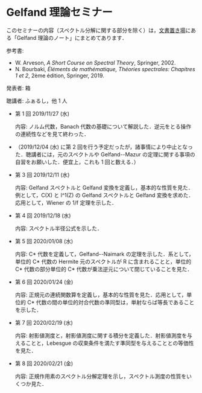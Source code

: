 # Gelfand 理論セミナー

このセミナーの内容（スペクトル分解に関する部分を除く）は，[文書置き場](../docs.md)にある「Gelfand 理論のノート」にまとめてあります．

参考書:

* W. Arveson, *A Short Course on Spectral Theory*, Springer, 2002.
* N. Bourbaki, *Éléments de mathématique, Théories spectrales: Chapitres 1 et 2*, 2ème édition, Springer, 2019.

発表者: 箱

聴講者: ふぁるし，他 1 人

* 第 1 回 2019/11/27 (水)

  内容: ノルム代数，Banach 代数の基礎について解説した．逆元をとる操作の連続性などを見て終わった．

* （2019/12/04 (水) に第 2 回を行う予定だったが，諸事情により中止となった．聴講者には，元のスペクトルや Gelfand--Mazur の定理に関する事項の自習をお願いした．便宜上，これも 1 回と数える．）

* 第 3 回 2019/12/11 (水)

  内容: Gelfand スペクトルと Gelfand 変換を定義し，基本的な性質を見た．例として，C(X) と l^1(Z) の Gelfand スペクトルと Gelfand 変換を求めた．応用として，Wiener の 1/f 定理を示した．

* 第 4 回 2019/12/18 (水)

  内容: スペクトル半径公式を示した．

* 第 5 回 2020/01/08 (水)

  内容: C\* 代数を定義して，Gelfand--Naimark の定理を示した．系として，単位的 C\* 代数の Hermite 元のスペクトルが R に含まれることと，単位的 C\* 代数の部分単位的 C\* 代数が乗法逆元について閉じていることを見た．

* 第 6 回 2020/01/24 (金)

  内容: 正規元の連続関数算を定義し，基本的な性質を見た．応用として，単位的 C\* 代数の間の単位的対合代数の準同型は，単射ならば等長であることを示した．

* 第 7 回 2020/02/19 (水)

  内容: 射影値測度と，射影値測度に関する積分を定義した．射影値測度を与えることと，Lebesgue の収束条件を満たす準同型を与えることとの等価性を見た．

* 第 8 回 2020/02/21 (金)

  内容: 正規作用素のスペクトル分解定理を示し，スペクトル測度の性質をいくつか見た．
